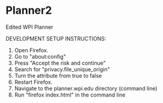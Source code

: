 # Planner2
Edited WPI Planner

DEVELOPMENT SETUP INSTRUCTIONS:
1) Open Firefox.
2) Go to "about:config"
3) Press "Accept the risk and continue"
4) Search for "privacy.file_unique_origin"
5) Turn the attribute from true to false
6) Restart Firefox.
7) Navigate to the planner.wpi.edu directory (command line)
8) Run "firefox index.html" in the command line
